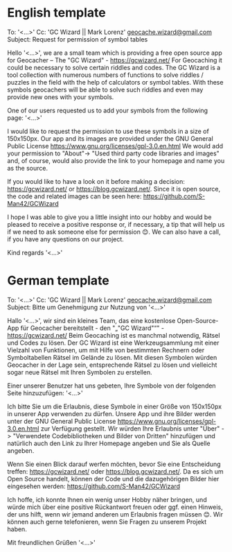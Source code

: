 # English template

To: '<...>'
Cc: 'GC Wizard || Mark Lorenz' <geocache.wizard@gmail.com>
Subject: Request for permission of symbol tables

Hello '<...>',
we are a small team which is providing a free open source app for Geocacher – The "GC Wizard" - https://gcwizard.net/
For Geocaching it could be necessary to solve certain riddles and codes. The GC Wizard is a tool collection with numerous numbers of functions to solve riddles / puzzles in the field with the help of calculators or symbol tables. With these symbols geocachers will be able to solve such riddles and even may provide new ones with your symbols.

One of our users requested us to add your symbols from the following page:
'<...>'

I would like to request the permission to use these symbols in a size of 150x150px.
Our app and its images are provided under the GNU General Public License https://www.gnu.org/licenses/gpl-3.0.en.html
We would add your permission to "About"-> "Used third party code libraries and images" and, of course, would also provide the link to your homepage and name you as the source.

If you would like to have a look on it before making a decision: https://gcwizard.net/ or https://blog.gcwizard.net/. 
Since it is open source, the code and related images can be seen here: https://github.com/S-Man42/GCWizard

I hope I was able to give you a little insight into our hobby and would be pleased to receive a positive response or, if necessary, a tip that will help us if we need to ask someone else for permission 😊.
We can also have a call, if you have any questions on our project.

Kind regards
'<...>'


# German template

To: '<...>'
Cc: 'GC Wizard || Mark Lorenz' <geocache.wizard@gmail.com>
Subject: Bitte um Genehmigung zur Nutzung von '<...>'

Hallo '<...>',
wir sind ein kleines Team, das eine kostenlose Open-Source-App für Geocacher bereitstellt - den "„"GC Wizard"“" - https://gcwizard.net/
Beim Geocaching ist es manchmal notwendig, Rätsel und Codes zu lösen. Der GC Wizard ist eine Werkzeugsammlung mit einer Vielzahl von Funktionen, um mit Hilfe von bestimmten Rechnern oder Symboltabellen Rätsel im Gelände zu lösen. Mit diesen Symbolen würden Geocacher in der Lage sein, entsprechende Rätsel zu lösen und vielleicht sogar neue Rätsel mit Ihren Symbolen zu erstellen.

Einer unserer Benutzer hat uns gebeten, Ihre Symbole von der folgenden Seite hinzuzufügen:
'<...>'

Ich bitte Sie um die Erlaubnis, diese Symbole in einer Größe von 150x150px in unserer App verwenden zu dürfen.
Unsere App und ihre Bilder werden unter der GNU General Public License https://www.gnu.org/licenses/gpl-3.0.en.html zur Verfügung gestellt.
Wir würden Ihre Erlaubnis unter "Über" -> "Verwendete Codebibliotheken und Bilder von Dritten" hinzufügen und natürlich auch den Link zu Ihrer Homepage angeben und Sie als Quelle angeben.

Wenn Sie einen Blick darauf werfen möchten, bevor Sie eine Entscheidung treffen: https://gcwizard.net/ oder https://blog.gcwizard.net/.
Da es sich um Open Source handelt, können der Code und die dazugehörigen Bilder hier eingesehen werden: https://github.com/S-Man42/GCWizard

Ich hoffe, ich konnte Ihnen ein wenig unser Hobby näher bringen, und würde mich über eine positive Rückantwort freuen oder ggf. einen Hinweis, der uns hilft, wenn wir jemand anderen um Erlaubnis fragen müssen 😊.
Wir können auch gerne telefonieren, wenn Sie Fragen zu unserem Projekt haben.

Mit freundlichen Grüßen
'<...>'